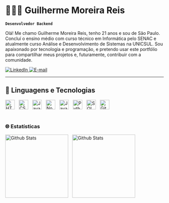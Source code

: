 # 🧑🏻‍💻 Guilherme Moreira Reis

**`Desenvolvedor Backend`**

Olá! Me chamo Guilherme Moreira Reis, tenho 21 anos e sou de São Paulo. Concluí o ensino médio com curso técnico em Informática pelo SENAC e atualmente curso Análise e Desenvolvimento de Sistemas na UNICSUL. Sou apaixonado por tecnologia e programação, e pretendo usar este portfólio para compartilhar meus projetos e, futuramente, contribuir com a comunidade.

<p align="left">
  <a href="https://www.linkedin.com/in/guimoreirareiss/" target="_blank">
    <img 
      alt="LinkedIn"
      title="Visite meu perfil no LinkedIn"
      src="https://img.shields.io/badge/-LinkedIn-0A66C2?style=for-the-badge&logo=linkedin&logoColor=white"
    />
  </a>
  <a href="mailto:guimoreirareisss@gmail.com" target="_blank">
    <img 
      alt="E-mail"
      title="Envie um e-mail"
      src="https://img.shields.io/badge/-Email-D14836?style=for-the-badge&logo=gmail&logoColor=white"
    />
  </a>

</p>

---
## 🤖 Linguagens e Tecnologias
   <img 
    align="left" 
    alt="HTML"
    title="HTML" 
    width="30px" 
    style="padding-right: 10px;" 
    src="https://cdn.jsdelivr.net/gh/devicons/devicon@latest/icons/html5/html5-original.svg" 
/>
<img 
    align="left" 
    alt="CSS" 
    title="CSS"
    width="30px" 
    style="padding-right: 10px;" 
    src="https://cdn.jsdelivr.net/gh/devicons/devicon@latest/icons/css3/css3-original.svg" 
/>
<img 
    align="left" 
    alt="JavaScript" 
    title="JavaScript"
    width="30px" 
    style="padding-right: 10px;" 
    src="https://cdn.jsdelivr.net/gh/devicons/devicon@latest/icons/javascript/javascript-original.svg"
/>
<img 
    align="left" 
    alt="NodeJS" 
    title="NodeJS"
    width="30px" 
    style="padding-right: 10px;" 
    src="https://cdn.jsdelivr.net/gh/devicons/devicon@latest/icons/nodejs/nodejs-original.svg" 
/>
<img 
    align="left" 
    alt="Java" 
    title="Java"
    width="30px" 
    style="padding-right: 10px;" 
    src="https://cdn.jsdelivr.net/gh/devicons/devicon@latest/icons/java/java-original.svg" 
/>
<img 
    align="left" 
    alt="Python" 
    title="Python"
    width="30px" 
    style="padding-right: 10px;" 
    src="https://cdn.jsdelivr.net/gh/devicons/devicon@latest/icons/python/python-original.svg" 
/>
<img 
    align="left" 
    alt="SQL" 
    title="SQL"
    width="30px" 
    style="padding-right: 10px;" 
    src="https://cdn.jsdelivr.net/gh/devicons/devicon@latest/icons/sqldeveloper/sqldeveloper-original.svg" 
/>
<img 
        align="left" 
        alt="Git" 
        title="Git"
        width="30px" 
    style="padding-right: 10px;" 
    src="https://cdn.jsdelivr.net/gh/devicons/devicon@latest/icons/git/git-original.svg" 
/>

<br>
<br>
<br>


### 🌐 Estatísticas 
<img
align="left"
alt="Github Stats"
height="200"
style="padding-right: 10px"
src="https://github-readme-stats.vercel.app/api?username=guimoreirareiss&show_icons=true&theme=tokyonight&include_all_commits=true&locale=pt-br"
/>
<img
align="left"
alt="Github Stats"
height="200"
style="padding-right: 10px"
src="https://github-readme-stats.vercel.app/api/top-langs/?username=guimoreirareiss&theme=tokyonight&layout=compact&custom_title=Tecnologias&langs_count=7"
/>
